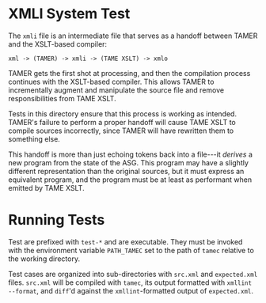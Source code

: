 # XMLI System Test
The `xmli` file is an intermediate file that serves as a handoff between
TAMER and the XSLT-based compiler:

```
xml -> (TAMER) -> xmli -> (TAME XSLT) -> xmlo
```

TAMER gets the first shot at processing, and then the compilation process
continues with the XSLT-based compiler.  This allows TAMER to incrementally
augment and manipulate the source file and remove responsibilities from
TAME XSLT.

Tests in this directory ensure that this process is working as
intended.  TAMER's failure to perform a proper handoff will cause TAME XSLT
to compile sources incorrectly, since TAMER will have rewritten them to
something else.

This handoff is more than just echoing tokens back into a file---it
_derives_ a new program from the state of the ASG.  This program may have a
slightly different representation than the original sources, but it must
express an equivalent program, and the program must be at least as
performant when emitted by TAME XSLT.

# Running Tests
Test are prefixed with `test-*` and are executable.  They must be invoked
with the environment variable `PATH_TAMEC` set to the path of `tamec`
relative to the working directory.

Test cases are organized into sub-directories with `src.xml` and
`expected.xml` files.  `src.xml` will be compiled with `tamec`, its output
formatted with `xmllint --format`, and `diff`'d against the
`xmllint`-formatted output of `expected.xml`.

